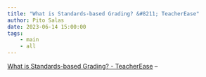 ```yaml
---
title: "What is Standards-based Grading? &#8211; TeacherEase"
author: Pito Salas
date: 2023-06-14 15:00:00
tags:
    - main
    - all
---
```



[ What is Standards-based Grading? -
TeacherEase](<https://www.teacherease.com/standards-based-grading.aspx>) –


